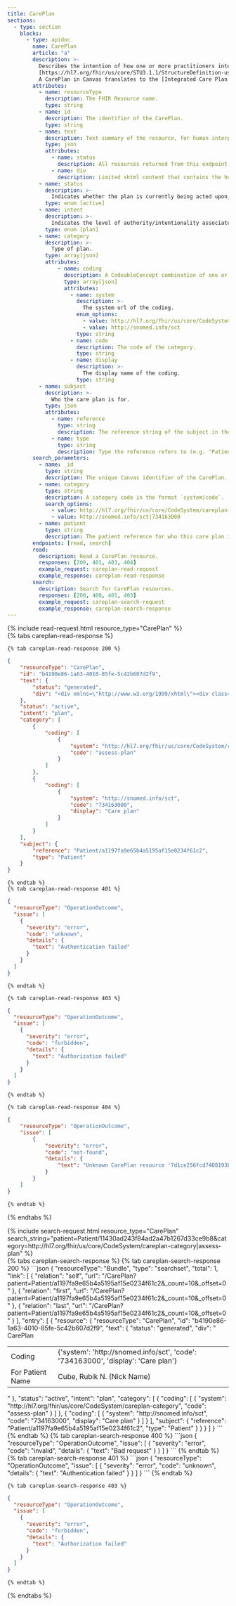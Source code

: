 ```yaml
---
title: CarePlan
sections:
  - type: section
    blocks:
      - type: apidoc
        name: CarePlan
        article: "a"
        description: >-
          Describes the intention of how one or more practitioners intend to deliver care for a particular patient, group or community for a period of time, possibly limited to care for a specific condition or set of conditions.<br><br>
          [https://hl7.org/fhir/us/core/STU3.1.1/StructureDefinition-us-core-careplan.html](https://hl7.org/fhir/us/core/STU3.1.1/StructureDefinition-us-core-careplan.html)<br><br>
          A CarePlan in Canvas translates to the [Integrated Care Plan PDF](https://canvas-medical.help.usepylon.com/articles/8547508751-administrative-menu-integrated-care-plan) you can print on the patient's chart. This endpoint will return either one or zero care plans for each patient. If no care plan was returned for a given patient, then that patient has never had a Goal command committed on their chart. 
        attributes:
          - name: resourceType
            description: The FHIR Resource name.
            type: string
          - name: id
            description: The identifier of the CarePlan.
            type: string
          - name: text
            description: Text summary of the resource, for human interpretation.
            type: json
            attributes:
              - name: status
                description: All resources returned from this endpoint will show a status of `generated` since this resource is generated by Canvas.
              - name: div
                description: Limited xhtml content that contains the human readable text of the resource.
          - name: status
            description: >-
              Indicates whether the plan is currently being acted upon, represents future intentions or is now a historical record. Currently, this value will always return `active`.
            type: enum [active]
          - name: intent
            description: >-
              Indicates the level of authority/intentionality associated with the care plan and where the care plan fits into the workflow chain. Currently, this value will always return `plan`.
            type: enum [plan]
          - name: category
            description: >-
              Type of plan.
            type: array[json]
            attributes:
                - name: coding
                  description: A CodeableConcept combination of one or more coding elements.
                  type: array[json]
                  attributes: 
                    - name: system
                      description: >-
                        The system url of the coding.
                      enum_options: 
                        - value: http://hl7.org/fhir/us/core/CodeSystem/careplan-category
                        - value: http://snomed.info/sct
                      type: string
                    - name: code
                      description: The code of the category.
                      type: string
                    - name: display
                      description: >-
                        The display name of the coding.
                      type: string
          - name: subject
            description: >-
              Who the care plan is for.
            type: json
            attributes:
              - name: reference
                type: string
                description: The reference string of the subject in the format of `"Patient/a39cafb9d1b445be95a2e2548e12a787"`.
              - name: type
                type: string
                description: Type the reference refers to (e.g. "Patient").
        search_parameters:
          - name: _id
            type: string
            description: The unique Canvas identifier of the CarePlan.
          - name: category
            type: string
            description: A category code in the format `system|code`.
            search_options:
              - value: http://hl7.org/fhir/us/core/CodeSystem/careplan-category|assess-plan
              - value: http://snomed.info/sct|734163000
          - name: patient
            type: string
            description: The patient reference for who this care plan is for, in the format `Patient/a39cafb9d1b445be95a2e2548e12a787`.
        endpoints: [read, search]
        read:
          description: Read a CarePlan resource.
          responses: [200, 401, 403, 404]
          example_request: careplan-read-request
          example_response: careplan-read-response
        search:
          description: Search for CarePlan resources.
          responses: [200, 400, 401, 403]
          example_request: careplan-search-request
          example_response: careplan-search-response
---
```


<div id="careplan-read-request">
{% include read-request.html resource_type="CarePlan" %}  
</div>

<div id="careplan-read-response">
  {% tabs careplan-read-response %}

    {% tab careplan-read-response 200 %}
```json
{
    "resourceType": "CarePlan",
    "id": "b4190e86-1a63-4010-85fe-5c42b607d2f9",
    "text": {
        "status": "generated",
        "div": "<div xmlns=\"http://www.w3.org/1999/xhtml\"><div class=\"hapiHeaderText\">CarePlan</div><table class=\"hapiPropertyTable\"><tbody><tr><td>Coding</td><td>{'system': 'http://snomed.info/sct', 'code': '734163000', 'display': 'Care plan'}</td></tr><tr><td>For Patient Name</td><td><span>Cube, Rubik N. (Nick Name)</span></td></tr></tbody></table></div>"
    },
    "status": "active",
    "intent": "plan",
    "category": [
        {
            "coding": [
                {
                    "system": "http://hl7.org/fhir/us/core/CodeSystem/careplan-category",
                    "code": "assess-plan"
                }
            ]
        },
        {
            "coding": [
                {
                    "system": "http://snomed.info/sct",
                    "code": "734163000",
                    "display": "Care plan"
                }
            ]
        }
    ],
    "subject": {
        "reference": "Patient/a1197fa9e65b4a5195af15e0234f61c2",
        "type": "Patient"
    }
}
``` 
    {% endtab %}
    {% tab careplan-read-response 401 %}
```json
{
  "resourceType": "OperationOutcome",
  "issue": [
    {
      "severity": "error",
      "code": "unknown",
      "details": {
        "text": "Authentication failed"
      }
    }
  ]
}
```
    {% endtab %}

    {% tab careplan-read-response 403 %}
```json
{
  "resourceType": "OperationOutcome",
  "issue": [
    {
      "severity": "error",
      "code": "forbidden",
      "details": {
        "text": "Authorization failed"
      }
    }
  ]
}
```
    {% endtab %}

    {% tab careplan-read-response 404 %}
```json
{
    "resourceType": "OperationOutcome",
    "issue": [
        {
            "severity": "error",
            "code": "not-found",
            "details": {
                "text": "Unknown CarePlan resource '7d1ce256fcd7408193b0459650937a07'"
            }
        }
    ]
}
```
    {% endtab %}

  {% endtabs %}
</div>

<div id="careplan-search-request">
{% include search-request.html resource_type="CarePlan" search_string="patient=Patient/11430ad243f84ad2a47b1267d33ce9b8&category=http://hl7.org/fhir/us/core/CodeSystem/careplan-category|assess-plan" %}
</div>

<div id="careplan-search-response">
  {% tabs careplan-search-response %}
    {% tab careplan-search-response 200 %}
```json
{
    "resourceType": "Bundle",
    "type": "searchset",
    "total": 1,
    "link": [
        {
            "relation": "self",
            "url": "/CarePlan?patient=Patient/a1197fa9e65b4a5195af15e0234f61c2&_count=10&_offset=0"
        },
        {
            "relation": "first",
            "url": "/CarePlan?patient=Patient/a1197fa9e65b4a5195af15e0234f61c2&_count=10&_offset=0"
        },
        {
            "relation": "last",
            "url": "/CarePlan?patient=Patient/a1197fa9e65b4a5195af15e0234f61c2&_count=10&_offset=0"
        }
    ],
    "entry": [
        {
            "resource": {
                "resourceType": "CarePlan",
                "id": "b4190e86-1a63-4010-85fe-5c42b607d2f9",
                "text": {
                    "status": "generated",
                    "div": "<div xmlns=\"http://www.w3.org/1999/xhtml\"><div class=\"hapiHeaderText\">CarePlan</div><table class=\"hapiPropertyTable\"><tbody><tr><td>Coding</td><td>{'system': 'http://snomed.info/sct', 'code': '734163000', 'display': 'Care plan'}</td></tr><tr><td>For Patient Name</td><td><span>Cube, Rubik N. (Nick Name)</span></td></tr></tbody></table></div>"
                },
                "status": "active",
                "intent": "plan",
                "category": [
                    {
                        "coding": [
                            {
                                "system": "http://hl7.org/fhir/us/core/CodeSystem/careplan-category",
                                "code": "assess-plan"
                            }
                        ]
                    },
                    {
                        "coding": [
                            {
                                "system": "http://snomed.info/sct",
                                "code": "734163000",
                                "display": "Care plan"
                            }
                        ]
                    }
                ],
                "subject": {
                    "reference": "Patient/a1197fa9e65b4a5195af15e0234f61c2",
                    "type": "Patient"
                }
            }
        }
    ]
}
```
    {% endtab %}
    {% tab careplan-search-response 400 %}
```json
{
  "resourceType": "OperationOutcome",
  "issue": [
    {
      "severity": "error",
      "code": "invalid",
      "details": {
        "text": "Bad request"
      }
    }
  ]
}
```
    {% endtab %}
    {% tab careplan-search-response 401 %}
```json
{
  "resourceType": "OperationOutcome",
  "issue": [
    {
      "severity": "error",
      "code": "unknown",
      "details": {
        "text": "Authentication failed"
      }
    }
  ]
}
```
    {% endtab %}

    {% tab careplan-search-response 403 %}
```json
{
  "resourceType": "OperationOutcome",
  "issue": [
    {
      "severity": "error",
      "code": "forbidden",
      "details": {
        "text": "Authorization failed"
      }
    }
  ]
}
```
    {% endtab %}
  {% endtabs %}
</div>
